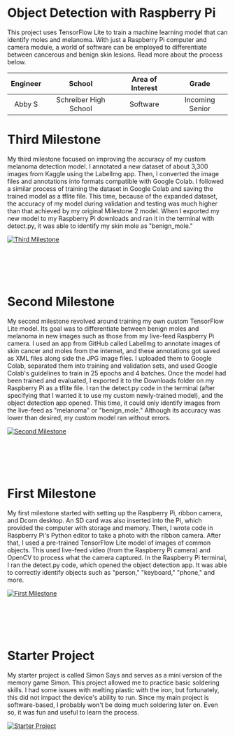 # Object Detection with Raspberry Pi
This project uses TensorFlow Lite to train a machine learning model that can identify moles and melanoma. With just a Raspberry Pi computer and camera module, a world of software can be employed to differentiate between cancerous and benign skin lesions. Read more about the process below.

| **Engineer** | **School** | **Area of Interest** | **Grade** |
|:--:|:--:|:--:|:--:|
| Abby S | Schreiber High School | Software | Incoming Senior

# Third Milestone
My third milestone focused on improving the accuracy of my custom melanoma detection model. I annotated a new dataset of about 3,300 images from Kaggle using the LabelImg app. Then, I converted the image files and annotations into formats compatible with Google Colab. I followed a similar process of training the dataset in Google Colab and saving the trained model as a tflite file. This time, because of the expanded dataset, the accuracy of my model during validation and testing was much higher than that achieved by my original Milestone 2 model. When I exported my new model to my Raspberry Pi downloads and ran it in the terminal with detect.py, it was able to identify my skin mole as "benign_mole."

[![Third Milestone](https://i3.ytimg.com/vi/FyVpKgvKm3A/hqdefault.jpg)](https://www.youtube.com/watch?v=FyVpKgvKm3A)
<pre>




</pre>

# Second Milestone
My second milestone revolved around training my own custom TensorFlow Lite model. Its goal was to differentiate between benign moles and melanoma in new images such as those from my live-feed Raspberry Pi camera. I used an app from GitHub called LabelImg to annotate images of skin cancer and moles from the internet, and these annotations got saved as XML files along side the JPG image files. I uploaded them to Google Colab, separated them into training and validation sets, and used Google Colab's guidelines to train in 25 epochs and 4 batches. Once the model had been trained and evaluated, I exported it to the Downloads folder on my Raspberry Pi as a tflite file. I ran the detect.py code in the terminal (after specifying that I wanted it to use my custom newly-trained model), and the object detection app opened. This time, it could only identify images from the live-feed as "melanoma" or "benign_mole." Although its accuracy was lower than desired, my custom model ran without errors.

[![Second Milestone](https://i3.ytimg.com/vi/763d7XsoXwE/maxresdefault.jpg)](https://www.youtube.com/watch?v=763d7XsoXwE "Second Milestone")
<pre>




</pre>

# First Milestone
My first milestone started with setting up the Raspberry Pi, ribbon camera, and Dcorn desktop. An SD card was also inserted into the Pi, which provided the computer with storage and memory. Then, I wrote code in Raspberry Pi's Python editor to take a photo with the ribbon camera. After that, I used a pre-trained TensorFlow Lite model of images of common objects. This used live-feed video (from the Raspberry Pi camera) and OpenCV to process what the camera captured. In the Raspberry Pi terminal, I ran the detect.py code, which opened the object detection app. It was able to correctly identify objects such as "person," "keyboard," "phone," and more.

[![First Milestone](https://i3.ytimg.com/vi/PaVFm4ICkAI/maxresdefault.jpg)](https://www.youtube.com/watch?v=PaVFm4ICkAI "First Milestone")
<pre>




</pre>

# Starter Project
My starter project is called Simon Says and serves as a mini version of the memory game Simon. This project allowed me to practice basic soldering skills. I had some issues with melting plastic with the iron, but fortunately, this did not impact the device's ability to run. Since my main project is software-based, I probably won't be doing much soldering later on. Even so, it was fun and useful to learn the process.

[![Starter Project](https://i3.ytimg.com/vi/LiKZF35gun0/maxresdefault.jpg)](https://www.youtube.com/watch?v=LiKZF35gun0 "Starter Project")
